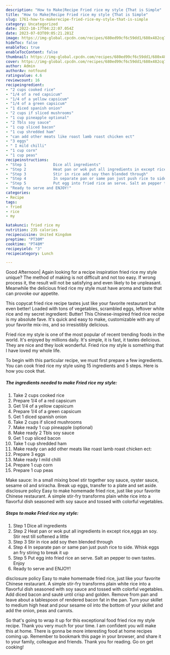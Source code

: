 ```yaml
---
description: "How to Make|Recipe Fried rice my style {That is Simple"
title: "How to Make|Recipe Fried rice my style {That is Simple"
slug: 1761-how-to-makerecipe-fried-rice-my-style-that-is-simple
category: Uncategorized
date: 2022-10-17T04:22:07.054Z
date: 2023-07-03T09:05:21.281Z
image: https://img-global.cpcdn.com/recipes/680ed99cf6c59dd1/680x482cq70/fried-rice-my-style-recipe-main-photo.jpg
hideToc: false
enableToc: true
enableTocContent: false
thumbnail: https://img-global.cpcdn.com/recipes/680ed99cf6c59dd1/680x482cq70/fried-rice-my-style-recipe-main-photo.jpg
cover: https://img-global.cpcdn.com/recipes/680ed99cf6c59dd1/680x482cq70/fried-rice-my-style-recipe-main-photo.jpg
author: Admin
authorAv: notfound
ratingvalue: 4.6
reviewcount: 16
recipeingredient:
- "2 cups cooked rice"
- "1/4 of a red capsicum"
- "1/4 of a yellow capsicum"
- "1/4 of a green capsicum"
- "1 diced spanish onion"
- "2 cups if sliced mushrooms"
- "1 cup pineapple optional"
- "2 Tbls soy sauce"
- "1 cup sliced bacon"
- "1 cup shredded ham"
- "can add other meats like roast lamb roast chicken ect"
- "3 eggs"
- " I mild chilli"
- "1 cup corn"
- "1 cup peas"
recipeinstructions:
- "Step 1            Dice all ingredients"
- "Step 2            Heat pan or wok put all ingredients in except rice,eggs an soy. Stir rest till softened a little"
- "Step 3            Stir in rice add soy then blended through"
- "Step 4            In separate pan or same pan just push rice to side. Whisk eggs an fry stiring to break it up"
- "Step 5            Put egg into fried rice an serve. Salt an pepper to own tastes. Enjoy"
- "Ready to serve and ENJOY!"
categories:
- Recipe
tags:
- fried
- rice
- my

katakunci: fried rice my 
nutrition: 235 calories
recipecuisine: United Kingdom
preptime: "PT30M"
cooktime: "PT48M"
recipeyield: "3"
recipecategory: Lunch

---
```



Good Afternoon| Again looking for a recipe inspiration fried rice my style unique? The method of making is not difficult and not too easy. If wrong process it, the result will not be satisfying and even likely to be unpleasant. Meanwhile the delicious fried rice my style must have aroma and taste that can provoke our appetite.





This copycat fried rice recipe tastes just like your favorite restaurant but even better! Loaded with tons of vegetables, scrambled eggs, leftover white rice and my secret ingredient: Butter! This Chinese-inspired fried rice recipe is my absolute fave. It&#39;s quick and easy to make, customizable with any of your favorite mix-ins, and so irresistibly delicious.

Fried rice my style is one of the most popular of recent trending foods in the world. It's enjoyed by millions daily. It's simple, it is fast, it tastes delicious. They are nice and they look wonderful. Fried rice my style is something that I have loved my whole life.


To begin with this particular recipe, we must first prepare a few ingredients. You can cook fried rice my style using 15 ingredients and 5 steps. Here is how you cook that.

<!--inarticleads1-->

##### The ingredients needed to make Fried rice my style:

1. Take 2 cups cooked rice
1. Prepare 1/4 of a red capsicum
1. Get 1/4 of a yellow capsicum
1. Prepare 1/4 of a green capsicum
1. Get 1 diced spanish onion
1. Take 2 cups if sliced mushrooms
1. Make ready 1 cup pineapple (optional)
1. Make ready 2 Tbls soy sauce
1. Get 1 cup sliced bacon
1. Take 1 cup shredded ham
1. Make ready can add other meats like roast lamb roast chicken ect:
1. Prepare 3 eggs
1. Make ready  I mild chilli
1. Prepare 1 cup corn
1. Prepare 1 cup peas


Make sauce: In a small mixing bowl stir together soy sauce, oyster sauce, sesame oil and sriracha. Break up eggs, transfer to a plate and set aside. disclosure policy Easy to make homemade fried rice, just like your favorite Chinese restaurant. A simple stir-fry transforms plain white rice into a flavorful dish seasoned with soy sauce and tossed with colorful vegetables. 

<!--inarticleads2-->

##### Steps to make Fried rice my style:

1. Step 1            Dice all ingredients
1. Step 2            Heat pan or wok put all ingredients in except rice,eggs an soy. Stir rest till softened a little
1. Step 3            Stir in rice add soy then blended through
1. Step 4            In separate pan or same pan just push rice to side. Whisk eggs an fry stiring to break it up
1. Step 5            Put egg into fried rice an serve. Salt an pepper to own tastes. Enjoy
1. Ready to serve and ENJOY!

disclosure policy Easy to make homemade fried rice, just like your favorite Chinese restaurant. A simple stir-fry transforms plain white rice into a flavorful dish seasoned with soy sauce and tossed with colorful vegetables. Add diced bacon and sauté until crisp and golden. Remove from pan and leave about a tablespoon of rendered bacon fat in the pan. Turn your skillet to medium high heat and pour sesame oil into the bottom of your skillet and add the onion, peas and carrots. 

So that's going to wrap it up for this exceptional food fried rice my style recipe. Thank you very much for your time. I am confident you will make this at home. There is gonna be more interesting food at home recipes coming up. Remember to bookmark this page in your browser, and share it to your family, colleague and friends. Thank you for reading. Go on get cooking!
